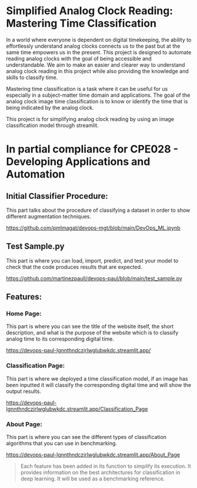 
# Simplified Analog Clock Reading: Mastering Time Classification

In a world where everyone is dependent on digital timekeeping, the ability to effortlessly understand analog clocks connects us to the past but at the same time empowers us in the present. This project is designed to automate reading analog clocks with the goal of being accessible and understandable. We aim to make an easier and clearer way to understand analog clock reading in this project while also providing the knowledge and skills to classify time.

Mastering time classification is a task where it can be useful for us especially in a subject-matter time domain and applications. The goal of the analog clock image time classification is to know or identify the time that is being indicated by the analog clock. 

This project is for simplifying analog clock reading by using an image classification model through streamlit.

# In partial compliance for CPE028 - Developing Applications and Automation

## Initial Classifier Procedure:

This part talks about the procedure of classifying a dataset in order to show different augmentation techniques. 

https://github.com/pmlmagat/devops-mgt/blob/main/DevOps_ML.ipynb

## Test Sample.py

This part is where you can load, import, predict, and test your model to check that the code produces results that are expected.

https://github.com/martinezpaull/devops-paul/blob/main/test_sample.py

## Features:

### Home Page:

This part is where you can see the title of the website itself, the short description, and what is the purpose of the website which is to classify analog time to its corresponding digital time.

https://devops-paul-lgnnthndczjrlwglubwkdc.streamlit.app/

### Classification Page:

This part is where we deployed a time classification model, if an image has been inputted it will classify the corresponding digital time and will show the output results. 

https://devops-paul-lgnnthndczjrlwglubwkdc.streamlit.app/Classification_Page

### About Page:

This part is where you can see the different types of classification algorithms that you can use in benchmarking. 

https://devops-paul-lgnnthndczjrlwglubwkdc.streamlit.app/About_Page

> Each feature has been added in its function to simplify its execution. It provides information on the best architectures for classification in deep learning. It will be used as a benchmarking reference.
